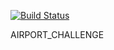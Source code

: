 [![Build Status](https://travis-ci.org/knowerlittle/airport_challenge.svg?branch=master)](https://travis-ci.org/knowerlittle/airport_challenge)

AIRPORT_CHALLENGE
